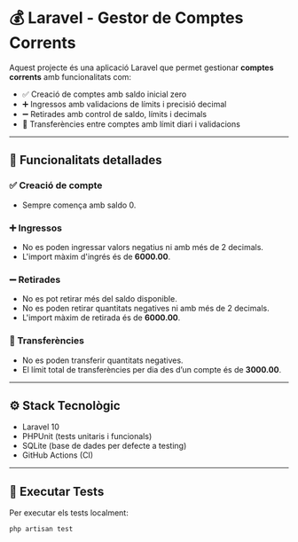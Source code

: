 # 💰 Laravel - Gestor de Comptes Corrents

Aquest projecte és una aplicació Laravel que permet gestionar **comptes corrents** amb funcionalitats com:

- ✅ Creació de comptes amb saldo inicial zero
- ➕ Ingressos amb validacions de límits i precisió decimal
- ➖ Retirades amb control de saldo, límits i decimals
- 🔁 Transferències entre comptes amb límit diari i validacions

---

## 🚀 Funcionalitats detallades

### ✅ Creació de compte
- Sempre comença amb saldo 0.

### ➕ Ingressos
- No es poden ingressar valors negatius ni amb més de 2 decimals.
- L'import màxim d'ingrés és de **6000.00**.

### ➖ Retirades
- No es pot retirar més del saldo disponible.
- No es poden retirar quantitats negatives ni amb més de 2 decimals.
- L'import màxim de retirada és de **6000.00**.

### 🔁 Transferències
- No es poden transferir quantitats negatives.
- El límit total de transferències per dia des d’un compte és de **3000.00**.

---

## ⚙️ Stack Tecnològic

- Laravel 10
- PHPUnit (tests unitaris i funcionals)
- SQLite (base de dades per defecte a testing)
- GitHub Actions (CI)

---

## 🧪 Executar Tests

Per executar els tests localment:

```bash
php artisan test
